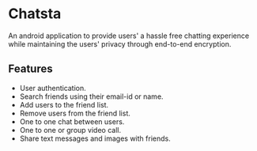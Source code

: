 # Chatsta

An android application to provide users' a hassle free chatting experience while maintaining the
users' privacy through end-to-end encryption.

## Features
* User authentication.
* Search friends using their email-id or name.
* Add users to the friend list.
* Remove users from the friend list.
* One to one chat between users.
* One to one or group video call.
* Share text messages and images with friends.




